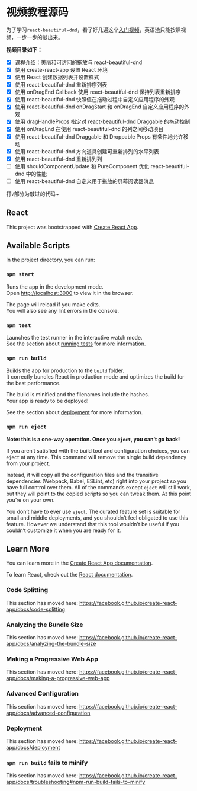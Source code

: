 # 视频教程源码

为了学习`react-beautiful-dnd`，看了好几遍这个[入门视频](https://egghead.io/courses/beautiful-and-accessible-drag-and-drop-with-react-beautiful-dnd)，英语渣只能按照视频，一步一步的敲出来。

**视频目录如下：**

- [x] 课程介绍：美丽和可访问的拖放与 react-beautiful-dnd
- [x] 使用 create-react-app 设置 React 环境
- [x] 使用 React 创建数据列表并设置样式
- [x] 使用 react-beautiful-dnd 重新排序列表
- [x] 使用 onDragEnd Callback 使用 react-beautiful-dnd 保持列表重新排序
- [x] 使用 react-beautiful-dnd 快照值在拖动过程中自定义应用程序的外观
- [x] 使用 react-beautiful-dnd onDragStart 和 onDragEnd 自定义应用程序的外观
- [x] 使用 dragHandleProps 指定对 react-beautiful-dnd Draggable 的拖动控制
- [x] 使用 onDragEnd 在使用 react-beautiful-dnd 的列之间移动项目
- [x] 使用 react-beautiful-dnd Draggable 和 Droppable Props 有条件地允许移动
- [x] 使用 react-beautiful-dnd 方向道具创建可重新排列的水平列表
- [x] 使用 react-beautiful-dnd 重新排列列
- [ ] 使用 shouldComponentUpdate 和 PureComponent 优化 react-beautiful-dnd 中的性能
- [ ] 使用 react-beautiful-dnd 自定义用于拖放的屏幕阅读器消息

打`√`部分为敲过的代码~

## React

This project was bootstrapped with [Create React App](https://github.com/facebook/create-react-app).

## Available Scripts

In the project directory, you can run:

### `npm start`

Runs the app in the development mode.<br>
Open [http://localhost:3000](http://localhost:3000) to view it in the browser.

The page will reload if you make edits.<br>
You will also see any lint errors in the console.

### `npm test`

Launches the test runner in the interactive watch mode.<br>
See the section about [running tests](https://facebook.github.io/create-react-app/docs/running-tests) for more information.

### `npm run build`

Builds the app for production to the `build` folder.<br>
It correctly bundles React in production mode and optimizes the build for the best performance.

The build is minified and the filenames include the hashes.<br>
Your app is ready to be deployed!

See the section about [deployment](https://facebook.github.io/create-react-app/docs/deployment) for more information.

### `npm run eject`

**Note: this is a one-way operation. Once you `eject`, you can’t go back!**

If you aren’t satisfied with the build tool and configuration choices, you can `eject` at any time. This command will remove the single build dependency from your project.

Instead, it will copy all the configuration files and the transitive dependencies (Webpack, Babel, ESLint, etc) right into your project so you have full control over them. All of the commands except `eject` will still work, but they will point to the copied scripts so you can tweak them. At this point you’re on your own.

You don’t have to ever use `eject`. The curated feature set is suitable for small and middle deployments, and you shouldn’t feel obligated to use this feature. However we understand that this tool wouldn’t be useful if you couldn’t customize it when you are ready for it.

## Learn More

You can learn more in the [Create React App documentation](https://facebook.github.io/create-react-app/docs/getting-started).

To learn React, check out the [React documentation](https://reactjs.org/).

### Code Splitting

This section has moved here: https://facebook.github.io/create-react-app/docs/code-splitting

### Analyzing the Bundle Size

This section has moved here: https://facebook.github.io/create-react-app/docs/analyzing-the-bundle-size

### Making a Progressive Web App

This section has moved here: https://facebook.github.io/create-react-app/docs/making-a-progressive-web-app

### Advanced Configuration

This section has moved here: https://facebook.github.io/create-react-app/docs/advanced-configuration

### Deployment

This section has moved here: https://facebook.github.io/create-react-app/docs/deployment

### `npm run build` fails to minify

This section has moved here: https://facebook.github.io/create-react-app/docs/troubleshooting#npm-run-build-fails-to-minify
